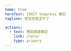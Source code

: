 ```yaml
---
home: true
heroText: 10827 Vuepress 筆記
tagline: 想混但是混不了

actions:
  - text: 開始閱讀筆記
    link: /note/
    type: primary
---
```

